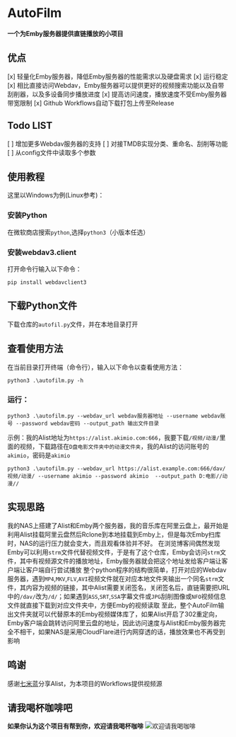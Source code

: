 # AutoFilm
**一个为Emby服务器提供直链播放的小项目**

## 优点
[x] 轻量化Emby服务器，降低Emby服务器的性能需求以及硬盘需求
[x] 运行稳定
[x] 相比直接访问Webdav，Emby服务器可以提供更好的视频搜索功能以及自带刮削器，以及多设备同步播放进度
[x] 提高访问速度，播放速度不受Emby服务器带宽限制
[x] Github Workflows自动下载打包上传至Release

## Todo LIST
[ ] 增加更多Webdav服务器的支持
[ ] 对接TMDB实现分类、重命名、刮削等功能
[ ] 从config文件中读取多个参数

## 使用教程
这里以Windows为例(Linux参考)：

### 安装Python
在微软商店搜索`python`,选择`python3`（小版本任选）

### 安装webdav3.client
打开命令行输入以下命令：
```
pip install webdavclient3
```

## 下载Python文件
下载仓库的`autofil.py`文件，并在本地目录打开

## 查看使用方法
在当前目录打开终端（命令行），输入以下命令以查看使用方法：
```
python3 .\autofilm.py -h
```

### 运行：
```
python3 .\autofilm.py --webdav_url webdav服务器地址 --username webdav账号 --password webdav密码 --output_path 输出文件目录
```
示例：我的Alist地址为`https://alist.akimio.com:666`，我要下载`/视频/动漫/`里面的视频，下载路径在`D盘电影文件夹中的动漫文件夹`，我的Alist的访问账号的`akimio`，密码是`akimio`
```
python3 .\autofilm.py --webdav_url https://alist.example.com:666/dav/视频/动漫/ --username akimio --password akimio  --output_path D:电影//动漫//
```

## 实现思路
我的NAS上搭建了Alist和Emby两个服务器，我的音乐库在阿里云盘上，最开始是利用Alist挂载阿里云盘然后Rclone到本地挂载到Emby上，但是每次Emby扫库时，NAS的运行压力就会变大，而且观看体验并不好。
在浏览博客间偶然发现Emby可以利用`strm`文件代替视频文件，于是有了这个仓库，Emby会访问`strm`文件，其中有视频源文件的播放地址，Emby服务器就会把这个地址发给客户端让客户端让客户端自行尝试播放
整个python程序的结构很简单，打开对应的Webdav服务器，遇到`MP4`,`MKV`,`FLV`,`AVI`视频文件就在对应本地文件夹输出一个同名`strm`文件，其内容为视频的链接，其中Alist需要关闭签名，关闭签名后，直链需要把URL中的`/dav/`改为`/d/`；如果遇到`ASS`,`SRT`,`SSA`字幕文件或`JPG`刮削图像或`NFO`视频信息文件就直接下载到对应文件夹中，方便Emby的视频读取
至此，整个AutoFilm输出文件夹就可以代替原本的Emby视频媒体库了，如果Alist开启了302重定向，Emby客户端会跳转访问阿里云盘的地址，因此访问速度与Alist和Emby服务器完全不相干，如果NAS是采用CloudFlare进行内网穿透的话，播放效果也不再受到影响

## 鸣谢
感谢[七米蓝](https://github.com/ChirmyRam/ChirmyRam-OneDrive-Repository)分享Alist，为本项目的Workflows提供视频源

## 请我喝杯咖啡吧
**如果你认为这个项目有帮到你，欢迎请我喝杯咖啡**
![欢迎请我喝咖啡](https://img.shizu.eu.org/2023/09/1694935115/6506a84bcbaff.webp)

